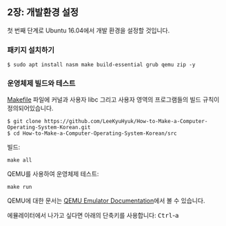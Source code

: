 ## 2장: 개발환경 설정

첫 번째 단계로 Ubuntu 16.04에서 개발 환경을 설정할 것입니다.

### **패키지 설치하기**

```
$ sudo apt install nasm make build-essential grub qemu zip -y
```

### **운영체제 빌드와 테스트**

[Makefile](https://github.com/LeeKyuHyuk/How-to-Make-a-Computer-Operating-System-Korean/blob/master/src/Makefile) 파일에 커널과 사용자 libc 그리고 사용자 영역의 프로그램들의 빌드 규칙이 정의되어있습니다.

```
$ git clone https://github.com/LeeKyuHyuk/How-to-Make-a-Computer-Operating-System-Korean.git
$ cd How-to-Make-a-Computer-Operating-System-Korean/src
```

빌드:

```
make all
```

QEMU를 사용하여 운영체제 테스트:

```
make run
```

QEMU에 대한 문서는 [QEMU Emulator Documentation](http://wiki.qemu.org/download/qemu-doc.html)에서 볼 수 있습니다.

에뮬레이터에서 나가고 싶다면 아래의 단축키를 사용합니다: <kbd>Ctrl</kbd>-<kbd>a</kbd>
